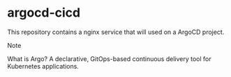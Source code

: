# argocd-cicd
This repository contains a nginx service that will used on a ArgoCD project.

> [!NOTE]  
>  What is Argo?
> A declarative, GitOps-based continuous delivery tool for Kubernetes applications.
